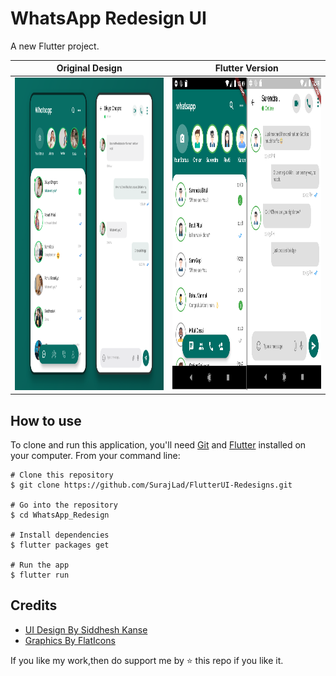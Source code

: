 # WhatsApp Redesign UI

A new Flutter project.

Original Design        |  Flutter Version
:-------------------------:|:-------------------------:
<img src="screenshots/design.png" width="700" height="500">  |   <img src="screenshots/flutter.png" width="700" height="500"> 

## How to use

To clone and run this application, you'll need [Git](https://git-scm.com/downloads) and [Flutter](https://flutter.dev/docs/get-started/install) installed on your computer. From your command line:

```
# Clone this repository
$ git clone https://github.com/SurajLad/FlutterUI-Redesigns.git

# Go into the repository
$ cd WhatsApp_Redesign

# Install dependencies
$ flutter packages get

# Run the app
$ flutter run
```
## Credits
  - <a target="_blank" href="https://dribbble.com/shots/14231642-Whatsapp-Redesign">UI Design By Siddhesh Kanse</a>
  - <a target="_blank" href="https://www.flaticon.com">Graphics By FlatIcons</a>

If you like my work,then do support me by ⭐️ this repo if you like it.
